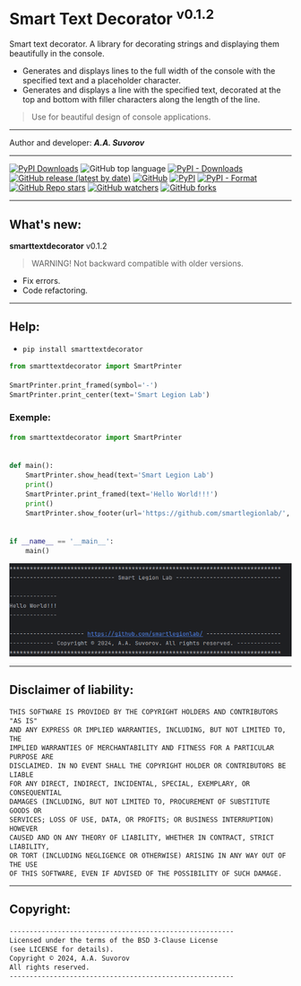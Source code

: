 # Smart Text Decorator <sup>v0.1.2</sup>
Smart text decorator.
A library for decorating strings and displaying them beautifully in the console.

- Generates and displays lines to the full width of the console with the specified text and a placeholder character.
- Generates and displays a line with the specified text, decorated at the top and bottom with filler characters along the length of the line.

> Use for beautiful design of console applications.

***

Author and developer: ___A.A. Suvorov___

***

[![PyPI Downloads](https://static.pepy.tech/badge/smarttextdecorator)](https://pepy.tech/projects/smarttextdecorator)
![GitHub top language](https://img.shields.io/github/languages/top/smartlegionlab/smarttextdecorator)
[![PyPI - Downloads](https://img.shields.io/pypi/dm/smarttextdecorator?label=pypi%20downloads)](https://pypi.org/project/smarttextdecorator/)
[![GitHub release (latest by date)](https://img.shields.io/github/v/release/smartlegionlab/smarttextdecorator)](https://github.com/smartlegionlab/smarttextdecorator/)
[![GitHub](https://img.shields.io/github/license/smartlegionlab/smarttextdecorator)](https://github.com/smartlegionlab/smarttextdecorator/blob/master/LICENSE)
[![PyPI](https://img.shields.io/pypi/v/smarttextdecorator)](https://pypi.org/project/smarttextdecorator)
[![PyPI - Format](https://img.shields.io/pypi/format/smarttextdecorator)](https://pypi.org/project/smarttextdecorator)
[![GitHub Repo stars](https://img.shields.io/github/stars/smartlegionlab/smarttextdecorator?style=social)](https://github.com/smartlegionlab/smarttextdecorator/)
[![GitHub watchers](https://img.shields.io/github/watchers/smartlegionlab/smarttextdecorator?style=social)](https://github.com/smartlegionlab/smarttextdecorator/)
[![GitHub forks](https://img.shields.io/github/forks/smartlegionlab/smarttextdecorator?style=social)](https://github.com/smartlegionlab/smarttextdecorator/)


***

## What's new:

__smarttextdecorator__ v0.1.2

> WARNING! Not backward compatible with older versions.

- Fix errors. 
- Code refactoring.

***

## Help:

- `pip install smarttextdecorator`

```python
from smarttextdecorator import SmartPrinter

SmartPrinter.print_framed(symbol='-')
SmartPrinter.print_center(text='Smart Legion Lab')

```

### Exemple:

```python
from smarttextdecorator import SmartPrinter


def main():
    SmartPrinter.show_head(text='Smart Legion Lab')
    print()
    SmartPrinter.print_framed(text='Hello World!!!')
    print()
    SmartPrinter.show_footer(url='https://github.com/smartlegionlab/', copyright_='Copyright © 2024, A.A. Suvorov. All rights reserved.')


if __name__ == '__main__':
    main()

```

![logo](https://github.com/smartlegionlab/smarttextdecorator/raw/master/data/images/smarttextdecorator.png)

***

## Disclaimer of liability:

    THIS SOFTWARE IS PROVIDED BY THE COPYRIGHT HOLDERS AND CONTRIBUTORS "AS IS"
    AND ANY EXPRESS OR IMPLIED WARRANTIES, INCLUDING, BUT NOT LIMITED TO, THE
    IMPLIED WARRANTIES OF MERCHANTABILITY AND FITNESS FOR A PARTICULAR PURPOSE ARE
    DISCLAIMED. IN NO EVENT SHALL THE COPYRIGHT HOLDER OR CONTRIBUTORS BE LIABLE
    FOR ANY DIRECT, INDIRECT, INCIDENTAL, SPECIAL, EXEMPLARY, OR CONSEQUENTIAL
    DAMAGES (INCLUDING, BUT NOT LIMITED TO, PROCUREMENT OF SUBSTITUTE GOODS OR
    SERVICES; LOSS OF USE, DATA, OR PROFITS; OR BUSINESS INTERRUPTION) HOWEVER
    CAUSED AND ON ANY THEORY OF LIABILITY, WHETHER IN CONTRACT, STRICT LIABILITY,
    OR TORT (INCLUDING NEGLIGENCE OR OTHERWISE) ARISING IN ANY WAY OUT OF THE USE
    OF THIS SOFTWARE, EVEN IF ADVISED OF THE POSSIBILITY OF SUCH DAMAGE.

***

## Copyright:
    --------------------------------------------------------
    Licensed under the terms of the BSD 3-Clause License
    (see LICENSE for details).
    Copyright © 2024, A.A. Suvorov
    All rights reserved.
    --------------------------------------------------------
